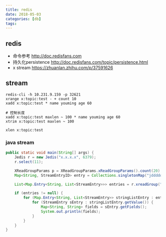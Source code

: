 ```yaml
---
title: redis
date: 2018-05-03
categories: [db]
tags:
---
```


## redis

- 命令参考 http://doc.redisfans.com
- 持久化persistence http://doc.redisfans.com/topic/persistence.html
- x stream https://zhuanlan.zhihu.com/p/37591626

## stream

```shell
redis-cli -h 10.231.9.159 -p 32621
xrange x:topic:test - + count 10
xadd x:topic:test * name youming age 60

# 控制长度
xadd x:topic:test maxlen ~ 100 * name youming age 60
xtrim x:topic:test maxlen ~ 100

xlen x:topic:test
```

### java stream

```java
public static void main(String[] args) {
    Jedis r = new Jedis("x.x.x.x", 6379);
    r.select(11);

    XReadGroupParams p = XReadGroupParams.xReadGroupParams().count(20).noAck();
    Map<String, StreamEntryID> entry = Collections.singletonMap("jdddddd", StreamEntryID.UNRECEIVED_ENTRY);

    List<Map.Entry<String, List<StreamEntry>>> entries = r.xreadGroup("gggn", "cccn", p, entry);

    if (entries != null) {
        for (Map.Entry<String, List<StreamEntry>> stringListEntry : entries) {
            for (StreamEntry sEntry : stringListEntry.getValue()) {
                Map<String, String> fields = sEntry.getFields();
                System.out.println(fields);
            }
        }
    }
}
```
